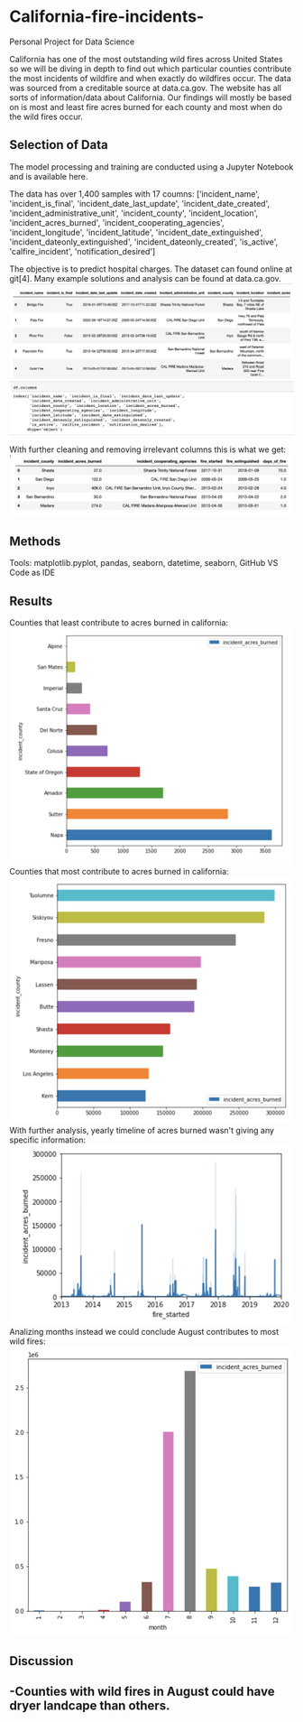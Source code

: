 # California-fire-incidents-
Personal Project for Data Science

California has one of the most outstanding wild fires across United States so we will be diving in depth to find out which particular counties contribute the most incidents of wildfire and when exactly do wildfires occur. The data was sourced from a creditable source at data.ca.gov. The website has all sorts of information/data about California. Our findings will mostly be based on is most and least fire acres burned for each county and most when do the wild fires occur.

## Selection of Data
The model processing and training are conducted using a Jupyter Notebook and is available here.

The data has over 1,400 samples with 17 coumns: 
       [‘incident_name', 'incident_is_final', 'incident_date_last_update',
       'incident_date_created', 'incident_administrative_unit',
       'incident_county', 'incident_location', 'incident_acres_burned',
       'incident_cooperating_agencies', 'incident_longitude',
       'incident_latitude', 'incident_date_extinguished',
       'incident_dateonly_extinguished', 'incident_dateonly_created',
       'is_active', 'calfire_incident', 'notification_desired']

The objective is to predict hospital charges. The dataset can found online at git[4]. Many example solutions and analysis can be found at data.ca.gov. 
![Picture1](pic1.png)

With further cleaning and removing irrelevant columns this is what we get:
![Picture1](pic2.png)

## Methods
Tools:
matplotlib.pyplot, pandas, seaborn, datetime, seaborn, GitHub
VS Code as IDE

## Results
Counties that least contribute to acres burned in california:
![Picture1](pic3.png)
Counties that most contribute to acres burned in california:
![Picture1](pic4.png)
With further analysis, yearly timeline of acres burned wasn't giving any specific information:
![Picture1](pic5.png)
Analizing months instead we could conclude August contributes to most wild fires:
![Picture1](pic6.png)


## Discussion
-Counties with wild fires in August could have dryer landcape than others.
-


